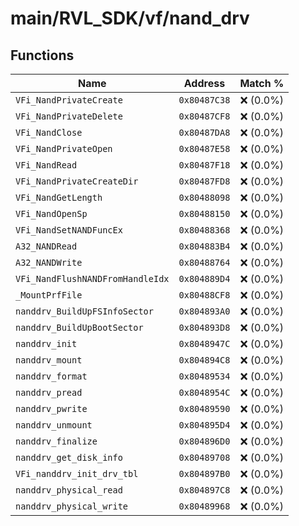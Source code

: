 # main/RVL_SDK/vf/nand_drv

## Functions

| Name | Address | Match % |
|------|---------|---------|
| `VFi_NandPrivateCreate` | `0x80487C38` | :x: (0.0%) |
| `VFi_NandPrivateDelete` | `0x80487CF8` | :x: (0.0%) |
| `VFi_NandClose` | `0x80487DA8` | :x: (0.0%) |
| `VFi_NandPrivateOpen` | `0x80487E58` | :x: (0.0%) |
| `VFi_NandRead` | `0x80487F18` | :x: (0.0%) |
| `VFi_NandPrivateCreateDir` | `0x80487FD8` | :x: (0.0%) |
| `VFi_NandGetLength` | `0x80488098` | :x: (0.0%) |
| `VFi_NandOpenSp` | `0x80488150` | :x: (0.0%) |
| `VFi_NandSetNANDFuncEx` | `0x80488368` | :x: (0.0%) |
| `A32_NANDRead` | `0x804883B4` | :x: (0.0%) |
| `A32_NANDWrite` | `0x80488764` | :x: (0.0%) |
| `VFi_NandFlushNANDFromHandleIdx` | `0x804889D4` | :x: (0.0%) |
| `_MountPrfFile` | `0x80488CF8` | :x: (0.0%) |
| `nanddrv_BuildUpFSInfoSector` | `0x804893A0` | :x: (0.0%) |
| `nanddrv_BuildUpBootSector` | `0x804893D8` | :x: (0.0%) |
| `nanddrv_init` | `0x8048947C` | :x: (0.0%) |
| `nanddrv_mount` | `0x804894C8` | :x: (0.0%) |
| `nanddrv_format` | `0x80489534` | :x: (0.0%) |
| `nanddrv_pread` | `0x8048954C` | :x: (0.0%) |
| `nanddrv_pwrite` | `0x80489590` | :x: (0.0%) |
| `nanddrv_unmount` | `0x804895D4` | :x: (0.0%) |
| `nanddrv_finalize` | `0x804896D0` | :x: (0.0%) |
| `nanddrv_get_disk_info` | `0x80489708` | :x: (0.0%) |
| `VFi_nanddrv_init_drv_tbl` | `0x804897B0` | :x: (0.0%) |
| `nanddrv_physical_read` | `0x804897C8` | :x: (0.0%) |
| `nanddrv_physical_write` | `0x80489968` | :x: (0.0%) |